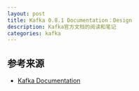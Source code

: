 ```yaml
---
layout: post
title: Kafka 0.8.1 Documentation：Design
description: Kafka官方文档的阅读和笔记
categories: kafka
---
```




## 参考来源

* [Kafka Documentation](http://kafka.apache.org/documentation.html)




[NingG]:    http://ningg.github.com  "NingG"
